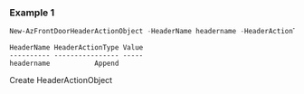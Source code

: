 ### Example 1
```powershell
New-AzFrontDoorHeaderActionObject -HeaderName headername -HeaderActionType Append
```

```output
HeaderName HeaderActionType Value
---------- ---------------- -----
headername           Append
```

Create HeaderActionObject